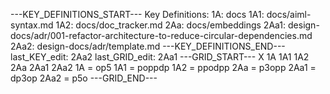 ---KEY_DEFINITIONS_START---
Key Definitions:
1A: docs
1A1: docs/aiml-syntax.md
1A2: docs/doc_tracker.md
2Aa: docs/embeddings
2Aa1: design-docs/adr/001-refactor-architecture-to-reduce-circular-dependencies.md
2Aa2: design-docs/adr/template.md
---KEY_DEFINITIONS_END---
last_KEY_edit: 2Aa2
last_GRID_edit: 2Aa1
---GRID_START---
X 1A 1A1 1A2 2Aa 2Aa1 2Aa2
1A = op5
1A1 = poppdp
1A2 = ppodpp
2Aa = p3opp
2Aa1 = dp3op
2Aa2 = p5o
---GRID_END---
